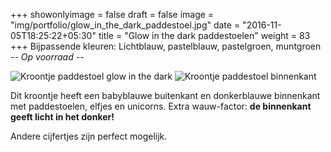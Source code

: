 +++
showonlyimage = false
draft = false
image = "img/portfolio/glow_in_the_dark_paddestoel.jpg"
date = "2016-11-05T18:25:22+05:30"
title = "Glow in the dark paddestoelen"
weight = 83
+++
Bijpassende kleuren: Lichtblauw, pastelblauw, pastelgroen, muntgroen
*-- Op voorraad --*
<!--more-->
![Kroontje paddestoel glow in the dark][1]
![Kroontje paddestoel binnenkant][2]

Dit kroontje heeft een babyblauwe buitenkant en donkerblauwe binnenkant met paddestoelen, elfjes en unicorns. Extra wauw-factor: **de binnenkant geeft licht in het donker!**

Andere cijfertjes zijn perfect mogelijk.

[1]: /img/portfolio/glow_in_the_dark_paddestoel.jpg
[2]: /img/portfolio/alternatieven/glow_in_the_dark_paddestoel2.jpg
